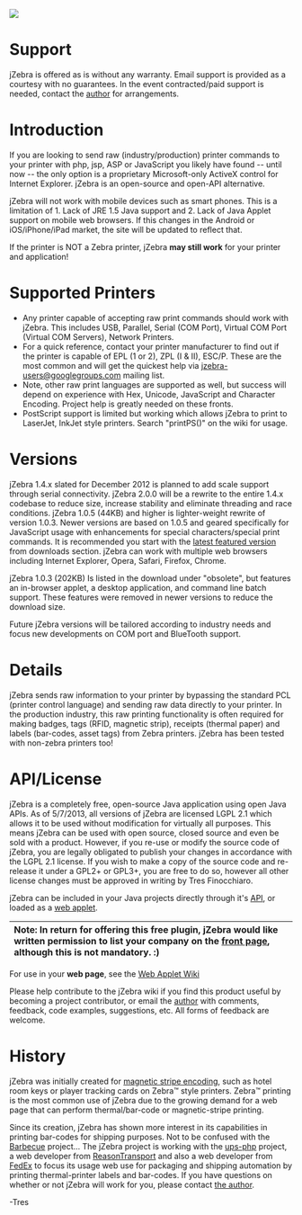 [![](https://www.paypalobjects.com/WEBSCR-640-20110306-1/en_US/i/btn/btn_donate_LG.gif)](http://code.google.com/p/jzebra/wiki/Donations)

# Support #
jZebra is offered as is without any warranty.  Email support is provided as a courtesy with no guarantees.  In the event contracted/paid support is needed, contact the [author](mailto:tres.finocchiaro@gmail.com) for arrangements.

# Introduction #
If you are looking to send raw (industry/production) printer commands to your printer with php, jsp, ASP or JavaScript you likely have found -- until now -- the only option is a proprietary Microsoft-only ActiveX control for Internet Explorer.  jZebra is an open-source and open-API alternative.

jZebra will not work with mobile devices such as smart phones.  This is a limitation of 1. Lack of JRE 1.5 Java support and 2. Lack of Java Applet support on mobile web browsers. If this changes in the Android or iOS/iPhone/iPad market, the site will be updated to reflect that.

If the printer is NOT a Zebra printer, jZebra **may still work** for your printer and application!


# Supported Printers #
  * Any printer capable of accepting raw print commands should work with jZebra.  This includes USB, Parallel, Serial (COM Port), Virtual COM Port (Virtual COM Servers), Network Printers.
  * For a quick reference, contact your printer manufacturer to find out if the printer is capable of EPL (1 or 2), ZPL (I & II), ESC/P.  These are the most common and will get the quickest help via jzebra-users@googlegroups.com mailing list.
  * Note, other raw print languages are supported as well, but success will depend on experience with Hex, Unicode, JavaScript and Character Encoding.  Project help is greatly needed on these fronts.
  * PostScript support is limited but working which allows jZebra to print to LaserJet, InkJet style printers.  Search "printPS()" on the wiki for usage.

# Versions #
jZebra 1.4.x slated for December 2012 is planned to add scale support through serial connectivity.  jZebra 2.0.0 will be a rewrite to the entire 1.4.x codebase to reduce size, increase stability and eliminate threading and race conditions.
jZebra 1.0.5 (44KB) and higher is lighter-weight rewrite of version 1.0.3. Newer versions are based on 1.0.5 and geared specifically for JavaScript usage with enhancements for special characters/special print commands.  It is recommended you start with the [latest featured version](http://code.google.com/p/jzebra/downloads/list?q=label:Featured) from downloads section.   jZebra can work with multiple web browsers including Internet Explorer, Opera, Safari, Firefox, Chrome.

jZebra 1.0.3 (202KB) Is listed in the download under "obsolete", but features an in-browser applet, a desktop application, and command line batch support.  These features were removed in newer versions to reduce the download size.

Future jZebra versions will be tailored according to industry needs and focus new developments on COM port and BlueTooth support.


# Details #
jZebra sends raw information to your printer by bypassing the standard PCL (printer control language) and sending raw data directly to your printer.  In the production industry, this raw printing functionality is often required for making badges, tags (RFID, magnetic strip), receipts (thermal paper) and labels (bar-codes, asset tags) from Zebra printers.  jZebra has been tested with non-zebra printers too!


# API/License #
jZebra is a completely free, open-source Java application using open Java APIs.  As of 5/7/2013, all versions of jZebra are licensed LGPL 2.1 which allows it to be used without modification for virtually all purposes.  This means jZebra can be used with open source, closed source and even be sold with a product.  However, if you re-use or modify the source code of jZebra, you are legally obligated to publish your changes in accordance with the LGPL 2.1 license.  If you wish to make a copy of the source code and re-release it under a GPL2+ or GPL3+, you are free to do so, however all other license changes must be approved in writing by Tres Finocchiaro.

jZebra can be included in your Java projects directly through it's [API](TutorialAPI.md), or loaded as a [web applet](TutorialWebApplet.md).

| **Note:** In return for offering this free plugin, jZebra would like written permission to list your company on the [front page](http://code.google.com/p/jzebra/#Spotlight), although this is not mandatory. :) |
|:-----------------------------------------------------------------------------------------------------------------------------------------------------------------------------------------------------------------|

For use in your **web page**, see the [Web Applet Wiki](http://code.google.com/p/jzebra/wiki/TutorialWebApplet)

Please help contribute to the jZebra wiki if you find this product useful by becoming a project contributor, or email the [author](mailto:tres.finocchiaro@gmail.com) with comments, feedback, code examples, suggestions, etc.  All forms of feedback are welcome.

# History #
jZebra was initially created for [magnetic stripe encoding](http://en.wikipedia.org/wiki/Magnetic_stripe_card), such as hotel room keys or player tracking cards on Zebra™ style printers.  Zebra™ printing is the most common use of jZebra due to the growing demand for a web page that can perform thermal/bar-code or magnetic-stripe printing.

Since its creation, jZebra has shown more interest in its capabilities in printing bar-codes for shipping purposes.  Not to be confused with the [Barbecue](http://barbecue.sourceforge.net)  project... The jZebra project is working with the [ups-php](http://code.google.com/p/ups-php/) project, a web developer from [ReasonTransport](http://www.reasontransport.com/) and also a web developer from [FedEx](http://www.justtesting.biz/html/jzebra/jzdemo.html) to focus its usage web use for packaging and shipping automation by printing thermal-printer labels and bar-codes.  If you have questions on whether or not jZebra will work for you, please contact [the author](mailto:tres.finocchiaro@gmail.com).

-Tres